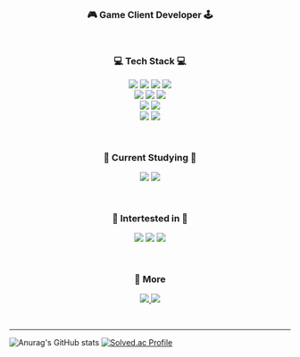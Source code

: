 
<h3 align="center">
    🎮 Game Client Developer 🕹️
</h3>

</br>

<h3 align="center">
    💻 Tech Stack 💻
</h3>

<p align="center">
    <img src="https://img.shields.io/badge/C-0047AB?style=flat-square&logo=C&logoColor=white"/>
    <img src="https://img.shields.io/badge/C++-0067A3?style=flat-square&logo=c%2B%2B&logoColor=white"/>
    <img src="https://img.shields.io/badge/C%23-A374DB?style=flat-square&logo=Csharp&logoColor=white"/>
    <img src="https://img.shields.io/badge/Rust-FFFFFF?style=flat-square&logo=Rust&logoColor=black"/>
    
</br>
    <img src="https://img.shields.io/badge/Cocos2Dx Engine-79EDFF?style=flat-square&logo=Cocos&logoColor=black"/>
    <img src="https://img.shields.io/badge/Unity Engine-000000?style=flat-square&logo=Unity&logoColor=white"/>
    <img src="https://img.shields.io/badge/CMake-D1180B?style=flat-square&logo=CMake&logoColor=black"/>
    
</br>
    <img src="https://img.shields.io/badge/Git-B90000?style=flat-square&logo=Git&logoColor=white"/>
    <img src="https://img.shields.io/badge/Github-FFFFFF?style=flat-square&logo=Github&logoColor=black"/>
    
</br>
    <img src="https://img.shields.io/badge/Discord-0047AB?style=flat-square&logo=Discord&logoColor=white"/>
    <img src="https://img.shields.io/badge/GatherTown-6FADCF?style=flat-square&logo=GatherTown&logoColor=white"/>
</p>
</br>

<h3 align="center">
    📖 Current Studying 📖
</h3>

<p align="center">
    <img src="https://img.shields.io/badge/Unity Engine-000000?style=flat-square&logo=Unity&logoColor=white"/>
    <img src="https://img.shields.io/badge/Rust-FFFFFF?style=flat-square&logo=Rust&logoColor=black"/>
</p>
</br>

<h3 align="center">
    🤤 Intertested in 🤤
</h3>

<p align="center">
    <img src="https://img.shields.io/badge/Unreal Engine-000000?style=flat-square&logo=Unreal Engine&logoColor=white"/>
    <img src="https://img.shields.io/badge/Bevy Engine-000000?style=flat-square&logo=Bevy&logoColor=white"/>
    <img src="https://img.shields.io/badge/Rust-FFFFFF?style=flat-square&logo=Rust&logoColor=black"/>
</p>
</br>

<h3 align="center">
    📲 More
</h3>

<p align="center">
  <a href="mailto: vwmartin@naver.com" alt="navermail">
    <img src="https://img.shields.io/badge/Naver-009630?logo=Naver&logoColor=white" />
  </a>

<a href="_blank" target="_blank">
    <img src="https://img.shields.io/badge/-Obsidian-A45EE5?logo=Obsidian&logoColor=white" />
</a>
</p>

</br>

----

![Anurag's GitHub stats](https://github-readme-stats.vercel.app/api?username=jxng-min&show_icons=true&theme=shades-of-purple)
[![Solved.ac Profile](http://mazassumnida.wtf/api/v2/generate_badge?boj=vwmartin)](https://solved.ac/vwmartin/)
</div>
<!--
**Timothy-KJM/Timothy-KJM** is a ✨ _special_ ✨ repository because its `README.md` (this file) appears on your GitHub profile.

Here are some ideas to get you started:

- 🔭 I’m currently working on ...
- 🌱 I’m currently learning ...
- 👯 I’m looking to collaborate on ...
- 🤔 I’m looking for help with ...
- 💬 Ask me about ...
- 📫 How to reach me: ...
- 😄 Pronouns: ...
- ⚡ Fun fact: ...
-->
